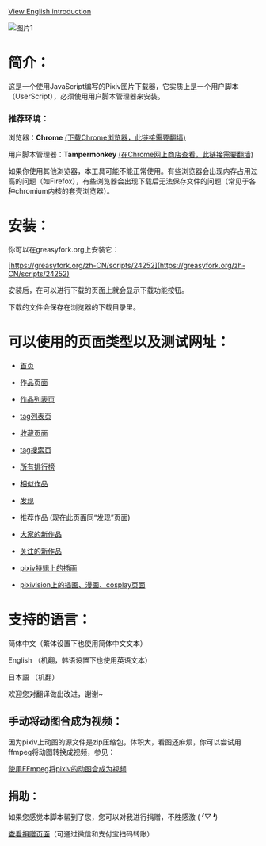 [View English introduction](https://github.com/xuejiansaber/XZPixivDownloader/blob/master/README-EN.md)

![图片1](https://wx3.sinaimg.cn/large/640defebgy1fhnv80522fj20mr0iejvi.jpg)

# 简介：

这是一个使用JavaScript编写的Pixiv图片下载器，它实质上是一个用户脚本（UserScript），必须使用用户脚本管理器来安装。

### 推荐环境：

浏览器：**Chrome** [(下载Chrome浏览器，此链接需要翻墙)](http://www.google.cn/chrome/browser/desktop/)

用户脚本管理器：**Tampermonkey** [(在Chrome网上商店查看，此链接需要翻墙)](https://chrome.google.com/webstore/detail/tampermonkey/dhdgffkkebhmkfjojejmpbldmpobfkfo)

如果你使用其他浏览器，本工具可能不能正常使用。有些浏览器会出现内存占用过高的问题（如Firefox），有些浏览器会出现下载后无法保存文件的问题（常见于各种chromium内核的套壳浏览器）。

# 安装：

你可以在greasyfork.org上安装它：

[https://greasyfork.org/zh-CN/scripts/24252](https://greasyfork.org/zh-CN/scripts/24252)

安装后，在可以进行下载的页面上就会显示下载功能按钮。

下载的文件会保存在浏览器的下载目录里。

# 可以使用的页面类型以及测试网址：

- [首页](https://www.pixiv.net/)

- [作品页面](https://www.pixiv.net/member_illust.php?mode=medium&illust_id=62751951)

- [作品列表页](https://www.pixiv.net/member_illust.php?id=544479)

- [tag列表页](https://www.pixiv.net/member_illust.php?id=544479&tag=%E6%9D%B1%E6%96%B9)

- [收藏页面](https://www.pixiv.net/bookmark.php?id=544479)

- [tag搜索页](https://www.pixiv.net/search.php?s_mode=s_tag&word=saber)

- [所有排行榜](https://www.pixiv.net/ranking.php)

- [相似作品](https://www.pixiv.net/bookmark_add.php?id=63148723)

- [发现](https://www.pixiv.net/discovery)

- 推荐作品 (现在此页面同“发现”页面)

- [大家的新作品](https://www.pixiv.net/new_illust.php)

- [关注的新作品](https://www.pixiv.net/bookmark_new_illust.php)

- [pixiv特辑上的插画](https://www.pixiv.net/showcase/a/3190/)

- [pixivision上的插画、漫画、cosplay页面](https://www.pixivision.net/zh/a/3190)

# 支持的语言：

简体中文（繁体设置下也使用简体中文文本）

English （机翻，韩语设置下也使用英语文本）

日本語 （机翻）

欢迎您对翻译做出改进，谢谢~

## 手动将动图合成为视频：

因为pixiv上动图的源文件是zip压缩包，体积大，看图还麻烦，你可以尝试用ffmpeg将动图转换成视频，参见：

[使用FFmpeg将pixiv的动图合成为视频](https://saber.love/?p=3859)

## 捐助：

如果您感觉本脚本帮到了您，您可以对我进行捐赠，不胜感激 (*╹▽╹*)

[查看捐赠页面](https://saber.love/donation)（可通过微信和支付宝扫码转账）